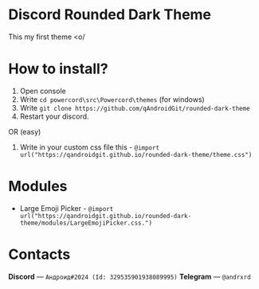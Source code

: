 # Discord Rounded Dark Theme
This my first theme <o/

# How to install?
1) Open console
2) Write `cd powercord\src\Powercord\themes` (for windows)
3) Write `git clone https://github.com/qAndroidGit/rounded-dark-theme`
4) Restart your discord.

OR (easy)

1) Write in your custom css file this - `@import url("https://qandroidgit.github.io/rounded-dark-theme/theme.css")`


# Modules
- Large Emoji Picker - `@import url("https://qandroidgit.github.io/rounded-dark-theme/modules/LargeEmojiPicker.css.")`



# Contacts

**Discord** — `Андроид#2024 (Id: 329535901938089995)`
**Telegram** — `@andrxrd`


